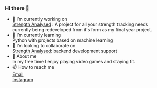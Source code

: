 ### Hi there 👋

<!--
**Styrle/Styrle** is a ✨ _special_ ✨ repository because its `README.md` (this file) appears on your GitHub profile.

Here are some ideas to get you started:
-->  

- 🔭 I’m currently working on  
[Strength Analysed](https://github.com/Styrle/CCTP)
: A project for all your strength tracking needs
currently being redeveloped from it's form as my final year project.
- 🌱 I’m currently learning  
Python with projects based on machine learning
- 👯 I’m looking to collaborate on  
[Strength Analysed](https://github.com/Styrle/CCTP): backend development support
- 💬 About me  
In my free time I enjoy playing video games and staying fit.
- 📫 How to reach me  
[Email](joshserpis@gmail.com)  
[Instagram](https://www.instagram.com/joshua_serpis/)
